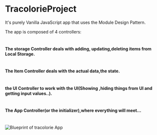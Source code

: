 # TracolorieProject
It's purely Vanilla JavaScript app that uses the Module Design Pattern.


The app is composed of 4 controllers:
#
**The storage Controller deals with adding, updating,deleting items from Local Storage.**
#
**The Item Controller deals with the actual data,the state.**
#
**the UI Controller to work with the UI(Showing ,hiding things from UI and getting input values..).**
#
**The App Controller(or the initializer),where everything will meet...**

#
![Blueprint of tracolorie App](//github.com/inesChebil/TracolorieProject/tracolorie.PNG
      )
